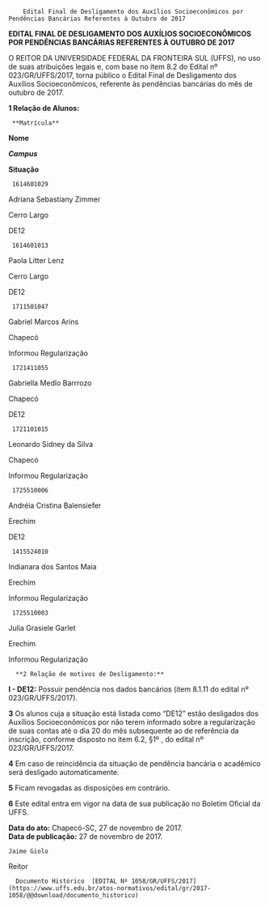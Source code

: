         Edital Final de Desligamento dos Auxílios Socioeconômicos por Pendências Bancárias Referentes à Outubro de 2017  

**EDITAL FINAL DE DESLIGAMENTO DOS AUXÍLIOS SOCIOECONÔMICOS POR PENDÊNCIAS BANCÁRIAS REFERENTES À OUTUBRO DE 2017**

  

 O REITOR DA UNIVERSIDADE FEDERAL DA FRONTEIRA SUL (UFFS), no uso de suas atribuições legais e, com base no item 8.2 do Edital nº 023/GR/UFFS/2017, torna público o Edital Final de Desligamento dos Auxílios Socioeconômicos, referente às pendências bancárias do mês de outubro de 2017.

  **1 Relação de Alunos:** 

     **Matrícula**

   **Nome**

   ***Campus***

   **Situação**

     1614601029

   Adriana Sebastiany Zimmer

   Cerro Largo

   DE12

     1614601013

   Paola Litter Lenz

   Cerro Largo

   DE12

     1711501047

   Gabriel Marcos Arins

   Chapecó

   Informou Regularização

     1721411055

   Gabriella Medlo Barrrozo

   Chapecó

   DE12

     1721101015

   Leonardo Sidney da Silva

   Chapecó

   Informou Regularização

     1725510006

   Andréia Cristina Balensiefer

   Erechim

   DE12

     1415524010

   Indianara dos Santos Maia

   Erechim

   Informou Regularização

     1725510003

   Julia Grasiele Garlet

   Erechim

   Informou Regularização

      **2 Relação de motivos de Desligamento:**

 **I - DE12:** Possuir pendência nos dados bancários (item 8.1.11 do edital nº 023/GR/UFFS/2017).

  

 **3** Os alunos cuja a situação está listada como “DE12” estão desligados dos Auxílios Socioeconômicos por não terem informado sobre a regularização de suas contas até o dia 20 do mês subsequente ao de referência da inscrição, conforme disposto no item 6.2, §1º , do edital nº 023/GR/UFFS/2017.

  

 **4** Em caso de reincidência da situação de pendência bancária o acadêmico será desligado automaticamente.

  

 **5** Ficam revogadas as disposições em contrário.

  

 **6** Este edital entra em vigor na data de sua publicação no Boletim Oficial da UFFS.

   **Data do ato:** Chapecó-SC, 27 de novembro de 2017.   
 **Data de publicação:**  27 de novembro de 2017. 

    Jaime Giolo   
 Reitor 

      Documento Histórico  [EDITAL Nº 1058/GR/UFFS/2017](https://www.uffs.edu.br/atos-normativos/edital/gr/2017-1058/@@download/documento_historico)     
      